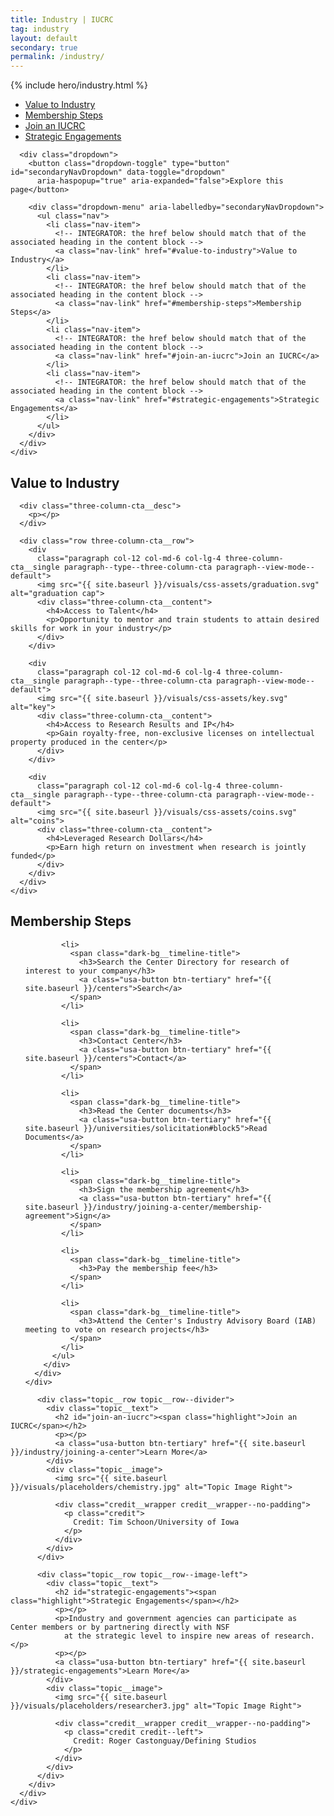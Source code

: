 ```yaml
---
title: Industry | IUCRC
tag: industry
layout: default
secondary: true
permalink: /industry/
---
```


{% include hero/industry.html %}

<div class="stickybits-wrapper">
  <div class="secondary-nav" style="position: sticky;">
    <div class="container">
      <div class="secondary-nav__scrollspy">
        <ul class="nav">
          <li class="nav-item">
            <!-- INTEGRATOR: the href below should match that of the associated heading in the content block -->
            <a class="nav-link" href="#value-to-industry">Value to Industry</a>
          </li>
          <li class="nav-item">
            <!-- INTEGRATOR: the href below should match that of the associated heading in the content block -->
            <a class="nav-link" href="#membership-steps">Membership Steps</a>
          </li>
          <li class="nav-item">
            <!-- INTEGRATOR: the href below should match that of the associated heading in the content block -->
            <a class="nav-link" href="#join-an-iucrc">Join an IUCRC</a>
          </li>
          <li class="nav-item">
            <!-- INTEGRATOR: the href below should match that of the associated heading in the content block -->
            <a class="nav-link" href="#strategic-engagements">Strategic Engagements</a>
          </li>
        </ul>
      </div>

      <div class="dropdown">
        <button class="dropdown-toggle" type="button" id="secondaryNavDropdown" data-toggle="dropdown"
          aria-haspopup="true" aria-expanded="false">Explore this page</button>

        <div class="dropdown-menu" aria-labelledby="secondaryNavDropdown">
          <ul class="nav">
            <li class="nav-item">
              <!-- INTEGRATOR: the href below should match that of the associated heading in the content block -->
              <a class="nav-link" href="#value-to-industry">Value to Industry</a>
            </li>
            <li class="nav-item">
              <!-- INTEGRATOR: the href below should match that of the associated heading in the content block -->
              <a class="nav-link" href="#membership-steps">Membership Steps</a>
            </li>
            <li class="nav-item">
              <!-- INTEGRATOR: the href below should match that of the associated heading in the content block -->
              <a class="nav-link" href="#join-an-iucrc">Join an IUCRC</a>
            </li>
            <li class="nav-item">
              <!-- INTEGRATOR: the href below should match that of the associated heading in the content block -->
              <a class="nav-link" href="#strategic-engagements">Strategic Engagements</a>
            </li>
          </ul>
        </div>
      </div>
    </div>
  </div>


  <div class="three-column-cta">
    <div class="container">
      <h2 id="value-to-industry"><span class="highlight"> Value to Industry</span></h2>

      <div class="three-column-cta__desc">
        <p></p>
      </div>

      <div class="row three-column-cta__row">
        <div
          class="paragraph col-12 col-md-6 col-lg-4 three-column-cta__single paragraph--type--three-column-cta paragraph--view-mode--default">
          <img src="{{ site.baseurl }}/visuals/css-assets/graduation.svg" alt="graduation cap">
          <div class="three-column-cta__content">
            <h4>Access to Talent</h4>
            <p>Opportunity to mentor and train students to attain desired skills for work in your industry</p>
          </div>
        </div>

        <div
          class="paragraph col-12 col-md-6 col-lg-4 three-column-cta__single paragraph--type--three-column-cta paragraph--view-mode--default">
          <img src="{{ site.baseurl }}/visuals/css-assets/key.svg" alt="key">
          <div class="three-column-cta__content">
            <h4>Access to Research Results and IP</h4>
            <p>Gain royalty-free, non-exclusive licenses on intellectual property produced in the center</p>
          </div>
        </div>

        <div
          class="paragraph col-12 col-md-6 col-lg-4 three-column-cta__single paragraph--type--three-column-cta paragraph--view-mode--default">
          <img src="{{ site.baseurl }}/visuals/css-assets/coins.svg" alt="coins">
          <div class="three-column-cta__content">
            <h4>Leveraged Research Dollars</h4>
            <p>Earn high return on investment when research is jointly funded</p>
          </div>
        </div>
      </div>
    </div>
  </div>

  <div class="dark-bg dark-bg__timeline">
    <div class="container">
      <div class="dark-bg__bg" style="background-image: url('{{ site.baseurl }}/visuals/css-assets/bowtie_structure_0.jpg');">
        <div class="dark-bg__content">
          <h2 class="on-dark-bg" id="membership-steps">Membership Steps</h2>
          <ul>

            <li>
              <span class="dark-bg__timeline-title">
                <h3>Search the Center Directory for research of interest to your company</h3>
                <a class="usa-button btn-tertiary" href="{{ site.baseurl }}/centers">Search</a>
              </span>
            </li>

            <li>
              <span class="dark-bg__timeline-title">
                <h3>Contact Center</h3>
                <a class="usa-button btn-tertiary" href="{{ site.baseurl }}/centers">Contact</a>
              </span>
            </li>

            <li>
              <span class="dark-bg__timeline-title">
                <h3>Read the Center documents</h3>
                <a class="usa-button btn-tertiary" href="{{ site.baseurl }}/universities/solicitation#block5">Read Documents</a>
              </span>
            </li>

            <li>
              <span class="dark-bg__timeline-title">
                <h3>Sign the membership agreement</h3>
                <a class="usa-button btn-tertiary" href="{{ site.baseurl }}/industry/joining-a-center/membership-agreement">Sign</a>
              </span>
            </li>

            <li>
              <span class="dark-bg__timeline-title">
                <h3>Pay the membership fee</h3>
              </span>
            </li>

            <li>
              <span class="dark-bg__timeline-title">
                <h3>Attend the Center's Industry Advisory Board (IAB) meeting to vote on research projects</h3>
              </span>
            </li>
          </ul>
        </div>
      </div>
    </div>
  </div>


  <div class="topic">
    <div class="container">
      <div class="views-element-container">
        <div class="js-view-dom-id-4aa85384b8cd74d2d72750aa32457470396a1dc547f2960f8bdbda0dbedd3e5b">

          <div class="topic__row topic__row--divider">
            <div class="topic__text">
              <h2 id="join-an-iucrc"><span class="highlight">Join an IUCRC</span></h2>
              <p></p>
              <a class="usa-button btn-tertiary" href="{{ site.baseurl }}/industry/joining-a-center">Learn More</a>
            </div>
            <div class="topic__image">
              <img src="{{ site.baseurl }}/visuals/placeholders/chemistry.jpg" alt="Topic Image Right">

              <div class="credit__wrapper credit__wrapper--no-padding">
                <p class="credit">
                  Credit: Tim Schoon/University of Iowa
                </p>
              </div>
            </div>
          </div>

          <div class="topic__row topic__row--image-left">
            <div class="topic__text">
              <h2 id="strategic-engagements"><span class="highlight">Strategic Engagements</span></h2>
              <p></p>
              <p>Industry and government agencies can participate as Center members or by partnering directly with NSF
                at the strategic level to inspire new areas of research.</p>
              <p></p>
              <a class="usa-button btn-tertiary" href="{{ site.baseurl }}/strategic-engagements">Learn More</a>
            </div>
            <div class="topic__image">
              <img src="{{ site.baseurl }}/visuals/placeholders/researcher3.jpg" alt="Topic Image Right">

              <div class="credit__wrapper credit__wrapper--no-padding">
                <p class="credit credit--left">
                  Credit: Roger Castonguay/Defining Studios
                </p>
              </div>
            </div>
          </div>
        </div>
      </div>
    </div>
  </div>
</div>